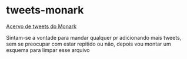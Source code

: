 # tweets-monark
[Acervo de tweets do Monark](https://github.com/Jonhyfun/tweets-monark/blob/main/monark.txt)

Sintam-se a vontade para mandar qualquer pr adicionando mais tweets, sem se preocupar com estar repitido ou não, depois vou montar um esquema para limpar esse arquivo

